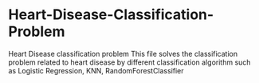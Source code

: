 # Heart-Disease-Classification-Problem
Heart Disease classification problem
This file solves the classification problem related to heart disease by different classification algorithm such as Logistic Regression, KNN, RandomForestClassifier
